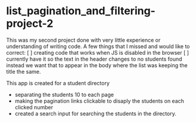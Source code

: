 # list_pagination_and_filtering-project-2

This was my second project done with very little experience or understanding of writing code. A few things that I missed and would like to correct: 
[ ] creating code that works when JS is disabled in the browser
[ ] currently have it so the text in the header changes to no students found instead we want that to appear in the body where the list was keeping the title the same. 

This app is created for a student directory 
* separating the students 10 to each page 
* making the pagination links clickable to disaply the students on each clicked number 
* created a search input for searching the students in the directory. 
